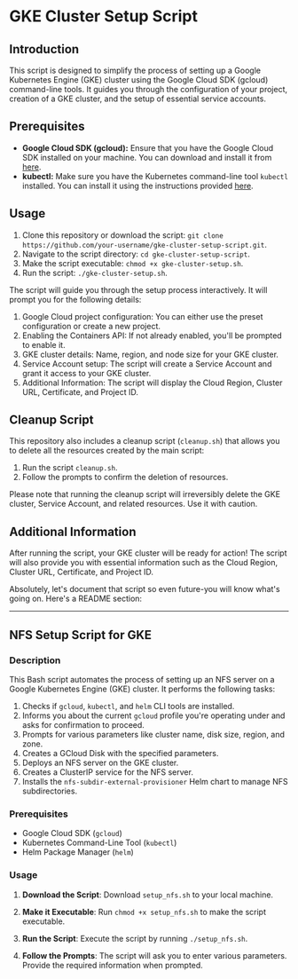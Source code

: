 # GKE Cluster Setup Script

## Introduction

This script is designed to simplify the process of setting up a Google Kubernetes Engine (GKE) cluster using the Google Cloud SDK (gcloud) command-line tools. It guides you through the configuration of your project, creation of a GKE cluster, and the setup of essential service accounts.

## Prerequisites

- **Google Cloud SDK (gcloud):** Ensure that you have the Google Cloud SDK installed on your machine. You can download and install it from [here](https://cloud.google.com/sdk/docs/install).
- **kubectl:** Make sure you have the Kubernetes command-line tool `kubectl` installed. You can install it using the instructions provided [here](https://kubernetes.io/docs/tasks/tools/install-kubectl/).

## Usage

1. Clone this repository or download the script: `git clone https://github.com/your-username/gke-cluster-setup-script.git`.
2. Navigate to the script directory: `cd gke-cluster-setup-script`.
3. Make the script executable: `chmod +x gke-cluster-setup.sh`.
4. Run the script: `./gke-cluster-setup.sh`.

The script will guide you through the setup process interactively. It will prompt you for the following details:

1. Google Cloud project configuration: You can either use the preset configuration or create a new project.
2. Enabling the Containers API: If not already enabled, you'll be prompted to enable it.
3. GKE cluster details: Name, region, and node size for your GKE cluster.
4. Service Account setup: The script will create a Service Account and grant it access to your GKE cluster.
5. Additional Information: The script will display the Cloud Region, Cluster URL, Certificate, and Project ID.

## Cleanup Script

This repository also includes a cleanup script (`cleanup.sh`) that allows you to delete all the resources created by the main script:

1. Run the script `cleanup.sh`.
2. Follow the prompts to confirm the deletion of resources.

Please note that running the cleanup script will irreversibly delete the GKE cluster, Service Account, and related resources. Use it with caution.

## Additional Information

After running the script, your GKE cluster will be ready for action! The script will also provide you with essential information such as the Cloud Region, Cluster URL, Certificate, and Project ID.

Absolutely, let's document that script so even future-you will know what's going on. Here's a README section:

---

## NFS Setup Script for GKE

### Description

This Bash script automates the process of setting up an NFS server on a Google Kubernetes Engine (GKE) cluster. It performs the following tasks:

1. Checks if `gcloud`, `kubectl`, and `helm` CLI tools are installed.
2. Informs you about the current `gcloud` profile you're operating under and asks for confirmation to proceed.
3. Prompts for various parameters like cluster name, disk size, region, and zone.
4. Creates a GCloud Disk with the specified parameters.
5. Deploys an NFS server on the GKE cluster.
6. Creates a ClusterIP service for the NFS server.
7. Installs the `nfs-subdir-external-provisioner` Helm chart to manage NFS subdirectories.

### Prerequisites

- Google Cloud SDK (`gcloud`)
- Kubernetes Command-Line Tool (`kubectl`)
- Helm Package Manager (`helm`)

### Usage

1. **Download the Script**: Download `setup_nfs.sh` to your local machine.

2. **Make it Executable**: Run `chmod +x setup_nfs.sh` to make the script executable.

3. **Run the Script**: Execute the script by running `./setup_nfs.sh`.

4. **Follow the Prompts**: The script will ask you to enter various parameters. Provide the required information when prompted.

